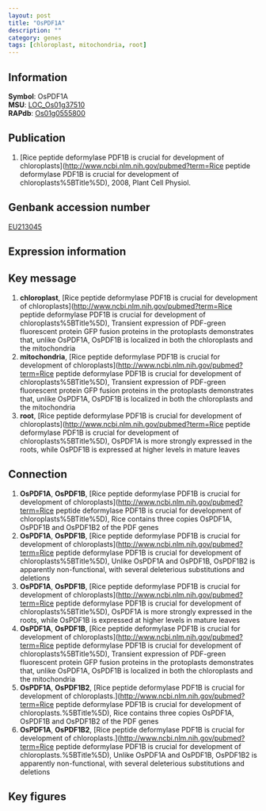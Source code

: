```yaml
---
layout: post
title: "OsPDF1A"
description: ""
category: genes
tags: [chloroplast, mitochondria, root]
---
```


## Information
__Symbol__: OsPDF1A  
__MSU__: [LOC_Os01g37510](http://rice.plantbiology.msu.edu/cgi-bin/ORF_infopage.cgi?orf=LOC_Os01g37510)  
__RAPdb__: [Os01g0555800](http://rapdb.dna.affrc.go.jp/viewer/gbrowse_details/irgsp1?name=Os01g0555800)  

## Publication
1. [Rice peptide deformylase PDF1B is crucial for development of chloroplasts](http://www.ncbi.nlm.nih.gov/pubmed?term=Rice peptide deformylase PDF1B is crucial for development of chloroplasts%5BTitle%5D), 2008, Plant Cell Physiol.

## Genbank accession number
[EU213045](http://www.ncbi.nlm.nih.gov/nuccore/EU213045)  

## Expression information

## Key message
1. __chloroplast__, [Rice peptide deformylase PDF1B is crucial for development of chloroplasts](http://www.ncbi.nlm.nih.gov/pubmed?term=Rice peptide deformylase PDF1B is crucial for development of chloroplasts%5BTitle%5D),  Transient expression of PDF-green fluorescent protein GFP fusion proteins in the protoplasts demonstrates that, unlike OsPDF1A, OsPDF1B is localized in both the chloroplasts and the mitochondria
2. __mitochondria__, [Rice peptide deformylase PDF1B is crucial for development of chloroplasts](http://www.ncbi.nlm.nih.gov/pubmed?term=Rice peptide deformylase PDF1B is crucial for development of chloroplasts%5BTitle%5D),  Transient expression of PDF-green fluorescent protein GFP fusion proteins in the protoplasts demonstrates that, unlike OsPDF1A, OsPDF1B is localized in both the chloroplasts and the mitochondria
3. __root__, [Rice peptide deformylase PDF1B is crucial for development of chloroplasts](http://www.ncbi.nlm.nih.gov/pubmed?term=Rice peptide deformylase PDF1B is crucial for development of chloroplasts%5BTitle%5D),  OsPDF1A is more strongly expressed in the roots, while OsPDF1B is expressed at higher levels in mature leaves

## Connection
1. __OsPDF1A__, __OsPDF1B__, [Rice peptide deformylase PDF1B is crucial for development of chloroplasts](http://www.ncbi.nlm.nih.gov/pubmed?term=Rice peptide deformylase PDF1B is crucial for development of chloroplasts%5BTitle%5D),  Rice contains three copies OsPDF1A, OsPDF1B and OsPDF1B2 of the PDF genes
2. __OsPDF1A__, __OsPDF1B__, [Rice peptide deformylase PDF1B is crucial for development of chloroplasts](http://www.ncbi.nlm.nih.gov/pubmed?term=Rice peptide deformylase PDF1B is crucial for development of chloroplasts%5BTitle%5D),  Unlike OsPDF1A and OsPDF1B, OsPDF1B2 is apparently non-functional, with several deleterious substitutions and deletions
3. __OsPDF1A__, __OsPDF1B__, [Rice peptide deformylase PDF1B is crucial for development of chloroplasts](http://www.ncbi.nlm.nih.gov/pubmed?term=Rice peptide deformylase PDF1B is crucial for development of chloroplasts%5BTitle%5D),  OsPDF1A is more strongly expressed in the roots, while OsPDF1B is expressed at higher levels in mature leaves
4. __OsPDF1A__, __OsPDF1B__, [Rice peptide deformylase PDF1B is crucial for development of chloroplasts](http://www.ncbi.nlm.nih.gov/pubmed?term=Rice peptide deformylase PDF1B is crucial for development of chloroplasts%5BTitle%5D),  Transient expression of PDF-green fluorescent protein GFP fusion proteins in the protoplasts demonstrates that, unlike OsPDF1A, OsPDF1B is localized in both the chloroplasts and the mitochondria
5. __OsPDF1A__, __OsPDF1B2__, [Rice peptide deformylase PDF1B is crucial for development of chloroplasts.](http://www.ncbi.nlm.nih.gov/pubmed?term=Rice peptide deformylase PDF1B is crucial for development of chloroplasts.%5BTitle%5D),  Rice contains three copies OsPDF1A, OsPDF1B and OsPDF1B2 of the PDF genes
6. __OsPDF1A__, __OsPDF1B2__, [Rice peptide deformylase PDF1B is crucial for development of chloroplasts.](http://www.ncbi.nlm.nih.gov/pubmed?term=Rice peptide deformylase PDF1B is crucial for development of chloroplasts.%5BTitle%5D),  Unlike OsPDF1A and OsPDF1B, OsPDF1B2 is apparently non-functional, with several deleterious substitutions and deletions

## Key figures


